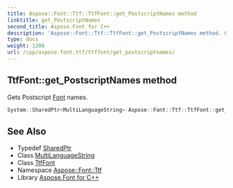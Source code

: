 ```yaml
---
title: Aspose::Font::Ttf::TtfFont::get_PostscriptNames method
linktitle: get_PostscriptNames
second_title: Aspose.Font for C++
description: 'Aspose::Font::Ttf::TtfFont::get_PostscriptNames method. Gets Postscript Font names in C++.'
type: docs
weight: 1200
url: /cpp/aspose.font.ttf/ttffont/get_postscriptnames/
---
```

## TtfFont::get_PostscriptNames method


Gets Postscript [Font](../../../aspose.font/font/) names.

```cpp
System::SharedPtr<MultiLanguageString> Aspose::Font::Ttf::TtfFont::get_PostscriptNames() override
```

## See Also

* Typedef [SharedPtr](../../../system/sharedptr/)
* Class [MultiLanguageString](../../../aspose.font/multilanguagestring/)
* Class [TtfFont](../)
* Namespace [Aspose::Font::Ttf](../../)
* Library [Aspose.Font for C++](../../../)
